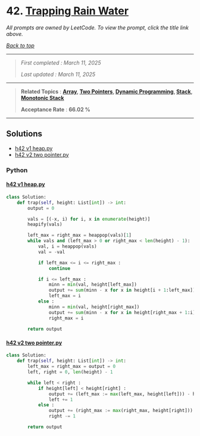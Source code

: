 # 42. [Trapping Rain Water](<https://leetcode.com/problems/trapping-rain-water>)

*All prompts are owned by LeetCode. To view the prompt, click the title link above.*

*[Back to top](<../README.md>)*

------

> *First completed : March 11, 2025*
>
> *Last updated : March 11, 2025*

------

> **Related Topics** : **[Array](<by_topic/Array.md>), [Two Pointers](<by_topic/Two Pointers.md>), [Dynamic Programming](<by_topic/Dynamic Programming.md>), [Stack](<by_topic/Stack.md>), [Monotonic Stack](<by_topic/Monotonic Stack.md>)**
>
> **Acceptance Rate** : **66.02 %**

------

## Solutions

- [h42 v1 heap.py](<../my-submissions/h42 v1 heap.py>)
- [h42 v2 two pointer.py](<../my-submissions/h42 v2 two pointer.py>)
### Python
#### [h42 v1 heap.py](<../my-submissions/h42 v1 heap.py>)
```Python
class Solution:
    def trap(self, height: List[int]) -> int:
        output = 0

        vals = [(-x, i) for i, x in enumerate(height)]
        heapify(vals)

        left_max = right_max = heappop(vals)[1]
        while vals and (left_max > 0 or right_max < len(height) - 1):
            val, i = heappop(vals)
            val = -val

            if left_max <= i <= right_max :
                continue

            if i <= left_max :
                minn = min(val, height[left_max])
                output += sum(minn - x for x in height[i + 1:left_max])
                left_max = i
            else :
                minn = min(val, height[right_max])
                output += sum(minn - x for x in height[right_max + 1:i])
                right_max = i
                
        return output
```

#### [h42 v2 two pointer.py](<../my-submissions/h42 v2 two pointer.py>)
```Python
class Solution:
    def trap(self, height: List[int]) -> int:
        left_max = right_max = output = 0 
        left, right = 0, len(height) - 1

        while left < right :
            if height[left] < height[right] :
                output += (left_max := max(left_max, height[left])) - height[left]
                left += 1
            else :
                output += (right_max := max(right_max, height[right])) - height[right]
                right -= 1

        return output
```

